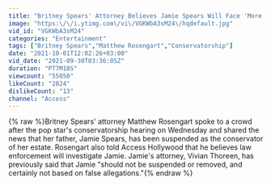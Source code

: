 ```yaml
---
title: "Britney Spears' Attorney Believes Jamie Spears Will Face 'More Serious Ramifications'"
image: "https:\/\/i.ytimg.com\/vi\/VGKWbA3sM24\/hqdefault.jpg"
vid_id: "VGKWbA3sM24"
categories: "Entertainment"
tags: ["Britney Spears","Matthew Rosengart","Conservatorship"]
date: "2021-10-01T12:02:26+03:00"
vid_date: "2021-09-30T03:36:05Z"
duration: "PT7M18S"
viewcount: "55050"
likeCount: "2824"
dislikeCount: "13"
channel: "Access"
---
```

{% raw %}Britney Spears' attorney Matthew Rosengart spoke to a crowd after the pop star's conservatorship hearing on Wednesday and shared the news that her father, Jamie Spears, has been suspended as the conservator of her estate. Rosengart also told Access Hollywood that he believes law enforcement will investigate Jamie. Jamie's attorney, Vivian Thoreen, has previously said that Jamie &quot;should not be suspended or removed, and certainly not based on false allegations.&quot;{% endraw %}
